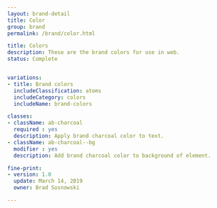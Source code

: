 ```yaml
---
layout: brand-detail
title: Color
group: brand
permalink: /brand/color.html

title: Colors
description: These are the brand colors for use in web.
status: Complete


variations:
- title: Brand colors
  includeClassification: atoms
  includeCategory: colors
  includeName: brand-colors

classes:
- className: ab-charcoal
  required : yes
  description: Apply brand charcoal color to text.
- className: ab-charcoal--bg
  modifier : yes
  description: Add brand charcoal color to background of element.

fine-print:
- version: 1.0
  update: March 14, 2019
  owner: Brad Sosnowski

---
```

